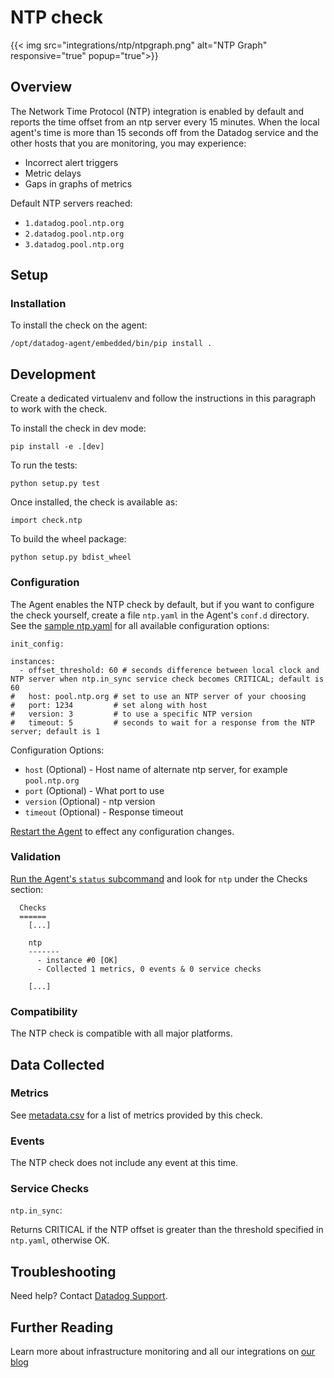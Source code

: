 # NTP check
{{< img src="integrations/ntp/ntpgraph.png" alt="NTP Graph" responsive="true" popup="true">}}
## Overview

The Network Time Protocol (NTP) integration is enabled by default and reports the time offset from an ntp server every 15 minutes. When the local agent's time is more than 15 seconds off from the Datadog service and the other hosts that you are monitoring, you may experience:

* Incorrect alert triggers
* Metric delays
* Gaps in graphs of metrics

Default NTP servers reached:

* `1.datadog.pool.ntp.org`
* `2.datadog.pool.ntp.org`
* `3.datadog.pool.ntp.org`

## Setup
### Installation

To install the check on the agent:
```
/opt/datadog-agent/embedded/bin/pip install .
```

## Development

Create a dedicated virtualenv and follow the instructions in this paragraph
to work with the check.

To install the check in dev mode:
```
pip install -e .[dev]
```

To run the tests:
```
python setup.py test
```

Once installed, the check is available as:
```
import check.ntp
```

To build the wheel package:
```
python setup.py bdist_wheel
```

### Configuration

The Agent enables the NTP check by default, but if you want to configure the check yourself, create a file `ntp.yaml` in the Agent's `conf.d` directory. See the [sample ntp.yaml](https://github.com/DataDog/integrations-core/blob/master/ntp/conf.yaml.default) for all available configuration options:

```
init_config:

instances:
  - offset_threshold: 60 # seconds difference between local clock and NTP server when ntp.in_sync service check becomes CRITICAL; default is 60
#   host: pool.ntp.org # set to use an NTP server of your choosing
#   port: 1234         # set along with host
#   version: 3         # to use a specific NTP version
#   timeout: 5         # seconds to wait for a response from the NTP server; default is 1
```

Configuration Options:

* `host` (Optional) - Host name of alternate ntp server, for example `pool.ntp.org`
* `port` (Optional) - What port to use
* `version` (Optional) - ntp version
* `timeout` (Optional) - Response timeout

[Restart the Agent](https://docs.datadoghq.com/agent/faq/agent-commands/#start-stop-restart-the-agent) to effect any configuration changes.

### Validation

[Run the Agent's `status` subcommand](https://docs.datadoghq.com/agent/faq/agent-commands/#agent-status-and-information) and look for `ntp` under the Checks section:

```
  Checks
  ======
    [...]

    ntp
    -------
      - instance #0 [OK]
      - Collected 1 metrics, 0 events & 0 service checks

    [...]
```

### Compatibility

The NTP check is compatible with all major platforms.

## Data Collected
### Metrics
See [metadata.csv](https://github.com/DataDog/integrations-core/blob/master/ntp/metadata.csv) for a list of metrics provided by this check.

### Events
The NTP check does not include any event at this time.

### Service Checks

`ntp.in_sync`:

Returns CRITICAL if the NTP offset is greater than the threshold specified in `ntp.yaml`, otherwise OK.

## Troubleshooting
Need help? Contact [Datadog Support](http://docs.datadoghq.com/help/).

## Further Reading
Learn more about infrastructure monitoring and all our integrations on [our blog](https://www.datadoghq.com/blog/)
